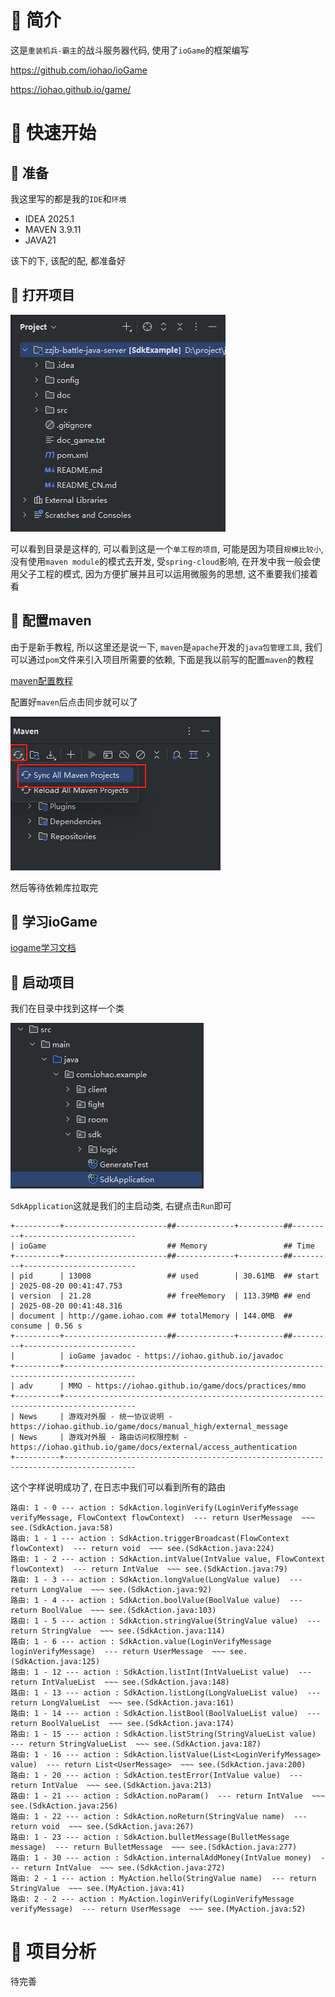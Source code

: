 # 🍎 简介

这是`重装机兵-霸主`的战斗服务器代码, 使用了`ioGame`的框架编写

https://github.com/iohao/ioGame

https://iohao.github.io/game/

# 🍎 快速开始

## 🌲 准备

我这里写的都是我的`IDE`和`环境`

- IDEA 2025.1
- MAVEN 3.9.11
- JAVA21

该下的下, 该配的配, 都准备好

## 🌲 打开项目

![](images/Pasted%20image%2020250819175629.png)

可以看到目录是这样的, 可以看到这是一个`单工程的项目`, 可能是因为项目`规模比较小`, 没有使用`maven module`的模式去开发, 受`spring-cloud`影响, 在开发中我一般会使用父子工程的模式, 因为方便扩展并且可以运用微服务的思想, 这不重要我们接着看

## 🌲 配置maven

由于是新手教程, 所以这里还是说一下, `maven`是`apache`开发的`java包管理工具`, 我们可以通过`pom`文件来引入项目所需要的依赖, 下面是我以前写的配置`maven`的教程

[maven配置教程](../../../4-package-manager/maven/maven.md)

配置好`maven`后点击同步就可以了

![](images/Pasted%20image%2020250819181450.png)

然后等待依赖库拉取完

## 🌲 学习ioGame

[iogame学习文档](../../../1-framework/java/iogame/iogame.md)

## 🌲 启动项目

我们在目录中找到这样一个类

![](images/Pasted%20image%2020250820004431.png)

`SdkApplication`这就是我们的主启动类, 右键点击`Run`即可

```shell
+----------+-----------------------##-------------+----------##---------+-------------------------
| ioGame                           ## Memory                 ## Time                            
+----------+-----------------------##-------------+----------##---------+-------------------------
| pid      | 13008                 ## used        | 30.61MB  ## start   | 2025-08-20 00:41:47.753 
| version  | 21.28                 ## freeMemory  | 113.39MB ## end     | 2025-08-20 00:41:48.316 
| document | http://game.iohao.com ## totalMemory | 144.0MB  ## consume | 0.56 s                  
+----------+-----------------------##-------------+----------##---------+-------------------------
|          | ioGame javadoc - https://iohao.github.io/javadoc
+----------+--------------------------------------------------------------------------------------
| adv      | MMO - https://iohao.github.io/game/docs/practices/mmo
+----------+--------------------------------------------------------------------------------------
| News     | 游戏对外服 - 统一协议说明 - https://iohao.github.io/game/docs/manual_high/external_message
| News     | 游戏对外服 - 路由访问权限控制 - https://iohao.github.io/game/docs/external/access_authentication
+----------+--------------------------------------------------------------------------------------
```

这个字样说明成功了, 在日志中我们可以看到所有的路由

```shell
路由: 1 - 0 --- action : SdkAction.loginVerify(LoginVerifyMessage verifyMessage, FlowContext flowContext)  --- return UserMessage  ~~~ see.(SdkAction.java:58)
路由: 1 - 1 --- action : SdkAction.triggerBroadcast(FlowContext flowContext)  --- return void  ~~~ see.(SdkAction.java:224)
路由: 1 - 2 --- action : SdkAction.intValue(IntValue value, FlowContext flowContext)  --- return IntValue  ~~~ see.(SdkAction.java:79)
路由: 1 - 3 --- action : SdkAction.longValue(LongValue value)  --- return LongValue  ~~~ see.(SdkAction.java:92)
路由: 1 - 4 --- action : SdkAction.boolValue(BoolValue value)  --- return BoolValue  ~~~ see.(SdkAction.java:103)
路由: 1 - 5 --- action : SdkAction.stringValue(StringValue value)  --- return StringValue  ~~~ see.(SdkAction.java:114)
路由: 1 - 6 --- action : SdkAction.value(LoginVerifyMessage loginVerifyMessage)  --- return UserMessage  ~~~ see.(SdkAction.java:125)
路由: 1 - 12 --- action : SdkAction.listInt(IntValueList value)  --- return IntValueList  ~~~ see.(SdkAction.java:148)
路由: 1 - 13 --- action : SdkAction.listLong(LongValueList value)  --- return LongValueList  ~~~ see.(SdkAction.java:161)
路由: 1 - 14 --- action : SdkAction.listBool(BoolValueList value)  --- return BoolValueList  ~~~ see.(SdkAction.java:174)
路由: 1 - 15 --- action : SdkAction.listString(StringValueList value)  --- return StringValueList  ~~~ see.(SdkAction.java:187)
路由: 1 - 16 --- action : SdkAction.listValue(List<LoginVerifyMessage> value)  --- return List<UserMessage>  ~~~ see.(SdkAction.java:200)
路由: 1 - 20 --- action : SdkAction.testError(IntValue value)  --- return IntValue  ~~~ see.(SdkAction.java:213)
路由: 1 - 21 --- action : SdkAction.noParam()  --- return IntValue  ~~~ see.(SdkAction.java:256)
路由: 1 - 22 --- action : SdkAction.noReturn(StringValue name)  --- return void  ~~~ see.(SdkAction.java:267)
路由: 1 - 23 --- action : SdkAction.bulletMessage(BulletMessage message)  --- return BulletMessage  ~~~ see.(SdkAction.java:277)
路由: 1 - 30 --- action : SdkAction.internalAddMoney(IntValue money)  --- return IntValue  ~~~ see.(SdkAction.java:272)
路由: 2 - 1 --- action : MyAction.hello(StringValue name)  --- return StringValue  ~~~ see.(MyAction.java:41)
路由: 2 - 2 --- action : MyAction.loginVerify(LoginVerifyMessage verifyMessage)  --- return UserMessage  ~~~ see.(MyAction.java:52)
```



# 🍎 项目分析

待完善



